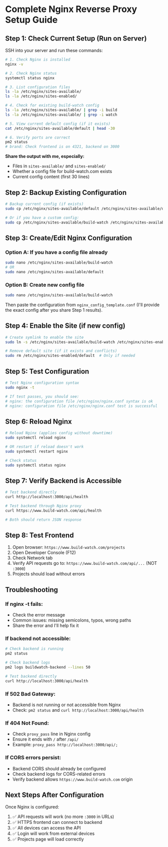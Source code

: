 # Complete Nginx Reverse Proxy Setup Guide

## Step 1: Check Current Setup (Run on Server)

SSH into your server and run these commands:

```bash
# 1. Check Nginx is installed
nginx -v

# 2. Check Nginx status
systemctl status nginx

# 3. List configuration files
ls -la /etc/nginx/sites-available/
ls -la /etc/nginx/sites-enabled/

# 4. Check for existing build-watch config
ls -la /etc/nginx/sites-available/ | grep -i build
ls -la /etc/nginx/sites-available/ | grep -i watch

# 5. View current default config (if it exists)
cat /etc/nginx/sites-available/default | head -30

# 6. Verify ports are correct
pm2 status
# brand: Check frontend is on 4321, backend on 3000
```

**Share the output with me, especially:**
- Files in `sites-available/` and `sites-enabled/`
- Whether a config file for build-watch.com exists
- Current config content (first 30 lines)

## Step 2: Backup Existing Configuration

```bash
# Backup current config (if exists)
sudo cp /etc/nginx/sites-available/default /etc/nginx/sites-available/default.backup.$(date +%Y%m%d)

# Or if you have a custom config:
sudo cp /etc/nginx/sites-available/build-watch /etc/nginx/sites-available/build-watch.backup.$(date +%Y%m%d)
```

## Step 3: Create/Edit Nginx Configuration

### Option A: If you have a config file already

```bash
sudo nano /etc/nginx/sites-available/build-watch
# OR
sudo nano /etc/nginx/sites-available/default
```

### Option B: Create new config file

```bash
sudo nano /etc/nginx/sites-available/build-watch
```

Then paste the configuration from `nginx_config_template.conf` (I'll provide the exact config after you share Step 1 results).

## Step 4: Enable the Site (if new config)

```bash
# Create symlink to enable the site
sudo ln -s /etc/nginx/sites-available/build-watch /etc/nginx/sites-enabled/build-watch

# Remove default site (if it exists and conflicts)
sudo rm /etc/nginx/sites-enabled/default  # Only if needed
```

## Step 5: Test Configuration

```bash
# Test Nginx configuration syntax
sudo nginx -t

# If test passes, you should see:
# nginx: the configuration file /etc/nginx/nginx.conf syntax is ok
# nginx: configuration file /etc/nginx/nginx.conf test is successful
```

## Step 6: Reload Nginx

```bash
# Reload Nginx (applies config without downtime)
sudo systemctl reload nginx

# OR restart if reload doesn't work
sudo systemctl restart nginx

# Check status
sudo systemctl status nginx
```

## Step 7: Verify Backend is Accessible

```bash
# Test backend directly
curl http://localhost:3000/api/health

# Test backend through Nginx proxy
curl https://www.build-watch.com/api/health

# Both should return JSON response
```

## Step 8: Test Frontend

1. Open browser: `https://www.build-watch.com/projects`
2. Open Developer Console (F12)
3. Check Network tab
4. Verify API requests go to: `https://www.build-watch.com/api/...` (NOT `:3000`)
5. Projects should load without errors

## Troubleshooting

### If nginx -t fails:
- Check the error message
- Common issues: missing semicolons, typos, wrong paths
- Share the error and I'll help fix it

### If backend not accessible:
```bash
# Check backend is running
pm2 status

# Check backend logs
pm2 logs buildwatch-backend --lines 50

# Test backend directly
curl http://localhost:3000/api/health
```

### If 502 Bad Gateway:
- Backend is not running or not accessible from Nginx
- Check: `pm2 status` and `curl http://localhost:3000/api/health`

### If 404 Not Found:
- Check `proxy_pass` line in Nginx config
- Ensure it ends with `/` after `/api/`
- Example: `proxy_pass http://localhost:3000/api/;`

### If CORS errors persist:
- Backend CORS should already be configured
- Check backend logs for CORS-related errors
- Verify backend allows `https://www.build-watch.com` origin

## Next Steps After Configuration

Once Nginx is configured:
1. ✅ API requests will work (no more `:3000` in URLs)
2. ✅ HTTPS frontend can connect to backend
3. ✅ All devices can access the API
4. ✅ Login will work from external devices
5. ✅ Projects page will load correctly

